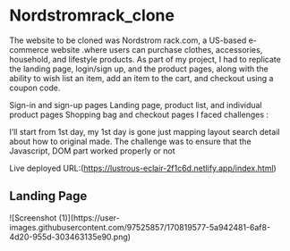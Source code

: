 # Nordstromrack_clone
The website to be cloned was Nordstrom rack.com, a US-based e-commerce website .where users can purchase clothes, accessories, household, and lifestyle products. As part of my project, I had to replicate the landing page, login/sign up, and the product pages, along with the ability to wish list an item, add an item to the cart, and checkout using a coupon code.

Sign-in and sign-up pages
Landing page, product list, and individual product pages
Shopping bag and checkout pages
I faced challenges :

I’ll start from 1st day, my 1st day is gone just mapping layout search detail about how to original made. The challenge was to ensure that the Javascript, DOM part worked properly or not

Live deployed URL:(https://lustrous-eclair-2f1c6d.netlify.app/index.html)

<h2> Landing Page</h2>
![Screenshot (1)](https://user-images.githubusercontent.com/97525857/170819577-5a942481-6af8-4d20-955d-303463135e90.png)



